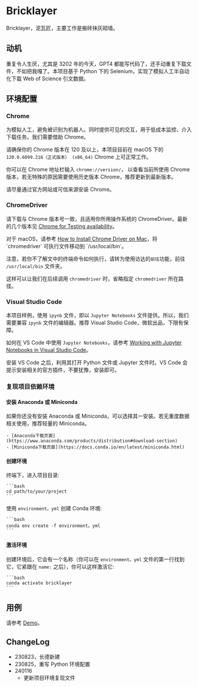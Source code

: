 # Bricklayer

Bricklayer，泥瓦匠，主要工作是搬砖抹灰砌墙。

## 动机

重复令人生厌，尤其是 3202 年的今天，GPT4 都能写代码了，还手动重复下载文件，不如把我嘎了。本项目基于 Python 下的 Selenium，实现了模拟人工半自动化下载 Web of Science 引文数据。

## 环境配置

### Chrome

为模拟人工，避免被识别为机器人。同时提供可见的交互，用于低成本监控、介入下载任务。我们需要借助 Chrome。

请确保你的 Chrome 版本在 120 及以上，本项目目前在 macOS 下的 `120.0.6099.216（正式版本） (x86_64)` Chrome 上可正常工作。

你可以在 Chrome 地址栏输入 `chrome://version/`， 以查看当前所使用 Chrome 版本，若无特殊的原因需要使用历史版本 Chrome，推荐更新到最新版本。

请尽量通过官方网站或可信来源安装 Chrome。

### ChromeDriver

请下载与 Chrome 版本号一致，且适用你所用操作系统的 ChromeDriver。最新的几个版本见 [Chrome for Testing availability](https://googlechromelabs.github.io/chrome-for-testing/)。

对于 macOS，请参考 [How to Install Chrome Driver on Mac](https://www.swtestacademy.com/install-chrome-driver-on-mac/#:~:text=Unable%20to%20launch%20the%20chrome,chromeDriver%20file%20and%20open%20it.)，将 `chromedriver` 可执行文件移动到 `/usr/local/bin`。

注意，若你不了解文中的终端命令如何执行，请转为使用访达的`前往`功能，前往 `/usr/local/bin` 文件夹。

这样可以让我们在后续调用 `chromedriver` 时，省略指定 `chromedriver` 所在路径。

### Visual Studio Code

本项目样例，使用 `ipynb` 文件，即以 `Jupyter Notebooks` 文件提供。所以，我们需要兼容 `ipynb` 文件的编辑器。推荐 Visual Studio Code，微软出品，下限有保障。

如何在 VS Code 中使用 `Jupyter Notebooks`，请参考 [Working with Jupyter Notebooks in Visual Studio Code](https://code.visualstudio.com/docs/datascience/jupyter-notebooks)。

安装 VS Code 之后，利用其打开 Python 文件或 Jupyter 文件时。VS Code 会提示安装相关的官方插件，不要犹豫，安装即可。

### 复现项目依赖环境

#### 安装 Anaconda 或 Miniconda
  
如果你还没有安装 Anaconda 或 Miniconda，可以选择其一安装。若无重度数据相关使用，推荐轻量的 Miniconda。

    - [Anaconda下载页面](https://www.anaconda.com/products/distribution#download-section)
    - [Miniconda下载页面](https://docs.conda.io/en/latest/miniconda.html)

#### 创建环境
  
终端下，进入项目目录:

    ```bash
    cd path/to/your/project
    ```

使用 `environment。yml` 创建 Conda 环境:

    ```bash
    conda env create -f environment。yml
    ```

#### 激活环境

创建环境后，它会有一个名称（你可以在 `environment。yml` 文件的第一行找到它，它紧跟在 `name:` 之后），你可以这样激活它:

    ```bash
    conda activate bricklayer
    ```

## 用例

请参考 [Demo](demo。ipynb)。

## ChangeLog

* 230823，长德新建
* 230825，重写 Python 环境配置
* 240116
  * 更新项目环境复现文件
